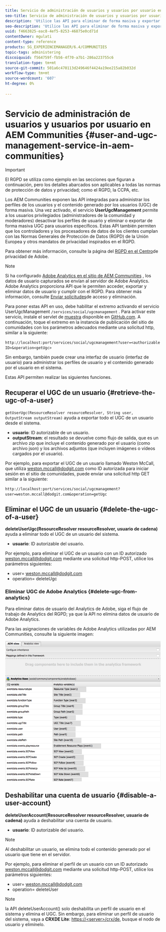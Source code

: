 ```yaml
---
title: Servicio de administración de usuarios y usuarios por usuario en AEM Communities
seo-title: Servicio de administración de usuarios y usuarios por usuario en AEM Communities
description: 'Utilice las API para eliminar de forma masiva y exportar de forma masiva contenido generado por el usuario, y para deshabilitar la cuenta de usuario. '
seo-description: 'Utilice las API para eliminar de forma masiva y exportar de forma masiva contenido generado por el usuario, y para deshabilitar la cuenta de usuario. '
uuid: f4663825-eac8-4ef5-8253-46875e0cd71d
contentOwner: mgulati
content-type: reference
products: SG_EXPERIENCEMANAGER/6.4/COMMUNITIES
topic-tags: administering
discoiquuid: f564759f-fb56-4f70-a7b1-286a223755c6
translation-type: tm+mt
source-git-commit: 501a6c470113d249646f4424a19ee215a82b032d
workflow-type: tm+mt
source-wordcount: '607'
ht-degree: 0%

---
```



# Servicio de administración de usuarios y usuarios por usuario en AEM Communities {#user-and-ugc-management-service-in-aem-communities}

>[!IMPORTANT]
>
>El RGPD se utiliza como ejemplo en las secciones que figuran a continuación, pero los detalles abarcados son aplicables a todas las normas de protección de datos y privacidad; como el RGPD, la CCPA, etc.

Los AEM Communities exponen las API integradas para administrar los perfiles de los usuarios y el contenido generado por los usuarios (UGC) de forma masiva. Una vez activado, el servicio **UserUgcManagement** permite a los usuarios privilegiados (administradores de la comunidad y moderadores) desactivar los perfiles de usuario y eliminar o exportar de forma masiva UGC para usuarios específicos. Estas API también permiten que los controladores y los procesadores de datos de los clientes cumplan con las Normas Generales de Protección de Datos (RGPD) de la Unión Europea y otros mandatos de privacidad inspirados en el RGPD.

Para obtener más información, consulte la página del [RGPD en el Centro](https://www.adobe.com/privacy/general-data-protection-regulation.html)de privacidad de Adobe.

>[!NOTE]
>
>Si ha configurado [Adobe Analytics en el sitio de AEM Communities](analytics.md) , los datos de usuario capturados se envían al servidor de Adobe Analytics. Adobe Analytics proporciona API que le permiten acceder, exportar y eliminar datos de usuario y cumplir con el RGPD. Para obtener más información, consulte [Enviar solicitudes](https://docs.adobe.com/content/help/en/analytics/admin/data-governance/gdpr-submit-access-delete.html)de acceso y eliminación.

Para poner estas API en uso, debe habilitar el extremo activando el servicio UserUgcManagement `/services/social/ugcmanagement` . Para activar este servicio, instale el servlet de [muestra](https://github.com/Adobe-Marketing-Cloud/aem-communities-ugc-migration/tree/master/bundles/communities-ugc-management-servlet) disponible en [GitHub.com](https://github.com/Adobe-Marketing-Cloud/aem-communities-ugc-migration/tree/master/bundles/communities-ugc-management-servlet). A continuación, toque el extremo en la instancia de publicación del sitio de comunidades con los parámetros adecuados mediante una solicitud http, similar a la siguiente:

`http://localhost:port/services/social/ugcmanagement?user=<authorizable ID>&operation<getUgc>`

Sin embargo, también puede crear una interfaz de usuario (interfaz de usuario) para administrar los perfiles de usuario y el contenido generado por el usuario en el sistema.

Estas API permiten realizar las siguientes funciones.

## Recuperar el UGC de un usuario {#retrieve-the-ugc-of-a-user}

`getUserUgc(ResourceResolver resourceResolver, String user, OutputStream outputStream)` ayuda a exportar todo el UGC de un usuario desde el sistema.

* **usuario**: ID autorizable de un usuario.
* **outputStream**: el resultado se devuelve como flujo de salida, que es un archivo zip que incluye el contenido generado por el usuario (como archivo json) y los archivos adjuntos (que incluyen imágenes o vídeos cargados por el usuario).

Por ejemplo, para exportar el UGC de un usuario llamado Weston McCall, que utiliza weston.mccall@dodgit.com como ID autorizada para iniciar sesión en el sitio de comunidades, puede enviar una solicitud http GET similar a la siguiente:

`http://localhost:port/services/social/ugcmanagement?user=weston.mccall@dodgit.com&operation=getUgc`

## Eliminar el UGC de un usuario {#delete-the-ugc-of-a-user}

**deleteUserUgc(ResourceResolver resourceResolver, usuario de cadena)** ayuda a eliminar todo el UGC de un usuario del sistema.

* **usuario**: ID autorizable del usuario.

Por ejemplo, para eliminar el UGC de un usuario con un ID autorizado weston.mccall@dodgit.com mediante una solicitud http-POST, utilice los parámetros siguientes:

* user= weston.mccall@dodgit.com
* operation= deleteUgc

### Eliminar UGC de Adobe Analytics {#delete-ugc-from-analytics}

Para eliminar datos de usuario del Analytics de Adobe, siga el flujo de trabajo de Analytics del RGPD; ya que la API no elimina datos de usuario de Adobe Analytics.

Para las asignaciones de variables de Adobe Analytics utilizadas por AEM Communities, consulte la siguiente imagen:

![Asignación de variables de comunidades AEM para Adobe Analytics](assets/Analytics-Communities-Mapping.png)

## Deshabilitar una cuenta de usuario {#disable-a-user-account}

**deleteUserAccount(ResourceResolver resourceResolver, usuario de cadena)** ayuda a deshabilitar una cuenta de usuario.

* **usuario**: ID autorizable del usuario.

>[!NOTE]
>
>Al deshabilitar un usuario, se elimina todo el contenido generado por el usuario que tiene en el servidor.

Por ejemplo, para eliminar el perfil de un usuario con un ID autorizado weston.mccall@dodgit.com mediante una solicitud http-POST, utilice los parámetros siguientes:

* user= weston.mccall@dodgit.com
* operation= deleteUser

>[!NOTE]
>
>la API deleteUserAccount() solo deshabilita un perfil de usuario en el sistema y elimina el UGC. Sin embargo, para eliminar un perfil de usuario del sistema, vaya a **CRXDE Lite**: [https://&lt;server>/crx/de](http://localhost:4502/crx/de), busque el nodo de usuario y elimínelo.
